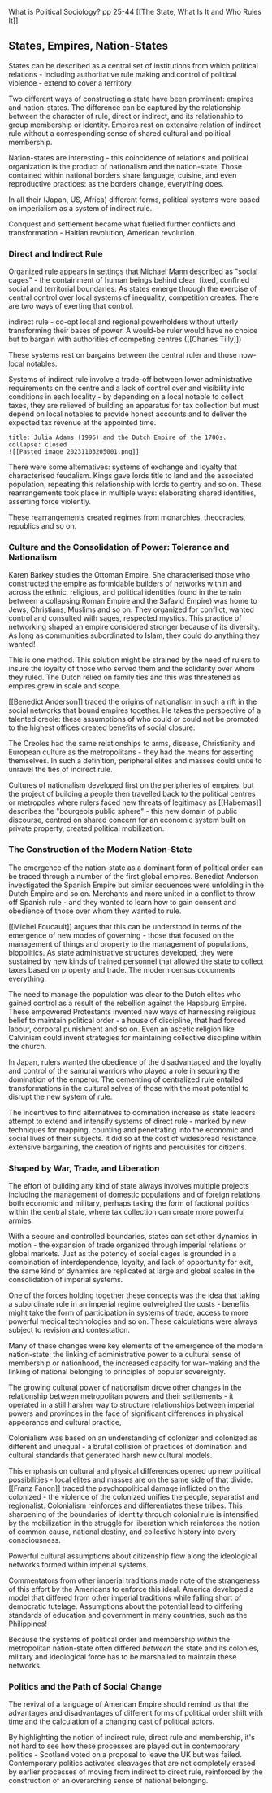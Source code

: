 What is Political Sociology? pp 25-44 [[The State, What Is It and Who Rules It]]

## States, Empires, Nation-States

States can be described as a central set of institutions from which political relations - including authoritative rule making and control of political violence - extend to cover a territory.

Two different ways of constructing a state have been prominent: empires and nation-states. The difference can be captured by the relationship between the character of rule, direct or indirect, and its relationship to group membership or identity. Empires rest on extensive relation of indirect rule without a corresponding sense of shared cultural and political membership.

Nation-states are interesting - this coincidence of relations and political organization is the product of nationalism and the nation-state. Those contained within national borders share language, cuisine, and even reproductive practices: as the borders change, everything does.

In all their (Japan, US, Africa) different forms, political systems were based on imperialism as a system of indirect rule.

Conquest and settlement became what fuelled further conflicts and transformation - Haitian revolution, American revolution.

### Direct and Indirect Rule

Organized rule appears in settings that Michael Mann described as "social cages" - the containment of human beings behind clear, fixed, confined social and territorial boundaries. As states emerge through the exercise of central control over local systems of inequality, competition creates. There are two ways of exerting that control.

indirect rule - co-opt local and regional powerholders without utterly transforming their bases of power. A would-be ruler would have no choice but to bargain with authorities of competing centres ([[Charles Tilly]])

These systems rest on bargains between the central ruler and those now-local notables.

Systems of indirect rule involve a trade-off between lower administrative requirements on the centre and a lack of control over and visibility into conditions in each locality - by depending on a local notable to collect taxes, they are relieved of building an apparatus for tax collection but must depend on local notables to provide honest accounts and to deliver the expected tax revenue at the appointed time.

```ad-example
title: Julia Adams (1996) and the Dutch Empire of the 1700s.
collapse: closed
![[Pasted image 20231103205001.png]]
```

There were some alternatives: systems of exchange and loyalty that characterised feudalism. Kings gave lords title to land and the associated population, repeating this relationship with lords to gentry and so on. These rearrangements took place in multiple ways: elaborating shared identities, asserting force violently.

These rearrangements created regimes from monarchies, theocracies, republics and so on.

### Culture and the Consolidation of Power: Tolerance and Nationalism

Karen Barkey studies the Ottoman Empire. She characterised those who constructed the empire as formidable builders of networks within and across the ethnic, religious, and political identities found in the terrain between a collapsing Roman Empire and the Safavid Empire) was home to Jews, Christians, Muslims and so on. They organized for conflict, wanted control and consulted with sages, respected mystics. This practice of networking shaped an empire considered stronger because of its diversity. As long as communities subordinated to Islam, they could do anything they wanted!

This is one method. This solution might be strained by the need of rulers to insure the loyalty of those who served them and the solidarity over whom they ruled. The Dutch relied on family ties and this was threatened as empires grew in scale and scope.

[[Benedict Anderson]] traced the origins of nationalism in such a rift in the social networks that bound empires together. He takes the perspective of a talented creole: these assumptions of who could or could not be promoted to the highest offices created benefits of social closure.

The Creoles had the same relationships to arms, disease, Christianity and European culture as the metropolitans - they had the means for asserting themselves. In such a definition, peripheral elites and masses could unite to unravel the ties of indirect rule.

Cultures of nationalism developed first on the peripheries of empires, but the project of building a people then travelled back to the political centres or metropoles where rulers faced new threats of legitimacy as [[Habernas]] describes the "bourgeois public sphere" - this new domain of public discourse, centred on shared concern for an economic system built on private property, created political mobilization.

### The Construction of the Modern Nation-State

The emergence of the nation-state as a dominant form of political order can be traced through a number of the first global empires. Benedict Anderson investigated the Spanish Empire but similar sequences were unfolding in the Dutch Empire and so on. Merchants and more united in a conflict to throw off Spanish rule - and they wanted to learn how to gain consent and obedience of those over whom they wanted to rule.

[[Michel Foucault]] argues that this can be understood in terms of the emergence of new modes of governing - those that focused on the management of things and property to the management of populations, biopolitics. As state administrative structures developed, they were sustained by new kinds of trained personnel that allowed the state to collect taxes based on property and trade. The modern census documents everything.

The need to manage the population was clear to the Dutch elites who gained control as a result of the rebellion against the Hapsburg Empire. These empowered Protestants invented new ways of harnessing religious belief to maintain political order - a house of discipline, that had forced labour, corporal punishment and so on. Even an ascetic religion like Calvinism could invent strategies for maintaining collective discipline within the church.

In Japan, rulers wanted the obedience of the disadvantaged and the loyalty and control of the samurai warriors who played a role in securing the domination of the emperor. The cementing of centralized rule entailed transformations in the cultural selves of those with the most potential to disrupt the new system of rule.

The incentives to find alternatives to domination increase as state leaders attempt to extend and intensify systems of direct rule - marked by new techniques for mapping, counting and penetrating into the economic and social lives of their subjects. it did so at the cost of widespread resistance, extensive bargaining, the creation of rights and perquisites for citizens.

### Shaped by War, Trade, and Liberation

The effort of building any kind of state always involves multiple projects including the management of domestic populations and of foreign relations, both economic and military, perhaps taking the form of factional politics within the central state, where tax collection can create more powerful armies.

With a secure and controlled boundaries, states can set other dynamics in motion - the expansion of trade organized through imperial relations or global markets. Just as the potency of social cages is grounded in a combination of interdependence, loyalty, and lack of opportunity for exit, the same kind of dynamics are replicated at large and global scales in the consolidation of imperial systems.

One of the forces holding together these concepts was the idea that taking a subordinate role in an imperial regime outweighed the costs - benefits might take the form of participation in systems of trade, access to more powerful medical technologies and so on. These calculations were always subject to revision and contestation.

Many of these changes were key elements of the emergence of the modern nation-state: the linking of administrative power to a cultural sense of membership or nationhood, the increased capacity for war-making and the linking of national belonging to principles of popular sovereignty.

The growing cultural power of nationalism drove other changes in the relationship between metropolitan powers and their settlements - it operated in a still harsher way to structure relationships between imperial powers and provinces in the face of significant differences in physical appearance and cultural practice,

Colonialism was based on an understanding of colonizer and colonized as different and unequal - a brutal collision of practices of domination and cultural standards that generated harsh new cultural models.

This emphasis on cultural and physical differences opened up new political possibilities - local elites and masses are on the same side of that divide. [[Franz Fanon]] traced the psychopolitical damage inflicted on the colonized - the violence of the colonized unifies the people, separatist and regionalist. Colonialism reinforces and differentiates these tribes. This sharpening of the boundaries of identity through colonial rule is intensified by the mobilization in the struggle for liberation which reinforces the notion of common cause, national destiny, and collective history into every consciousness.

Powerful cultural assumptions about citizenship flow along the ideological networks formed within imperial systems.

Commentators from other imperial traditions made note of the strangeness of this effort by the Americans to enforce this ideal. America developed a model that differed from other imperial traditions while falling short of democratic tutelage. Assumptions about the potential lead to differing standards of education and government in many countries, such as the Philippines!

Because the systems of political order and membership *within* the metropolitan nation-state often differed *between* the state and its colonies, military and ideological force has to be marshalled to maintain these networks.

### Politics and the Path of Social Change

The revival of a language of American Empire should remind us that the advantages and disadvantages of different forms of political order shift with time and the calculation of a changing cast of political actors.

By highlighting the notion of indirect rule, direct rule and membership, it's not hard to see how these processes are played out in contemporary politics - Scotland voted on a proposal to leave the UK but was failed. Contemporary politics activates cleavages that are not completely erased by earlier processes of moving from indirect to direct rule, reinforced by the construction of an overarching sense of national belonging.

